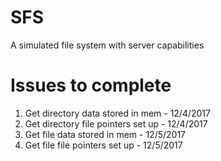 # SFS
A simulated file system with server capabilities
# Issues to complete
1) Get directory data stored in mem - 12/4/2017
2) Get directory file pointers set up - 12/4/2017
1) Get file data stored in mem - 12/5/2017
2) Get file file pointers set up - 12/5/2017